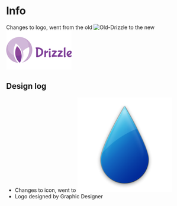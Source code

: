 # Info
Changes to logo, went from the old 
![Old-Drizzle]()
to the new
![New-Drizzle](https://raw.githubusercontent.com/ZippyMagic/Drizzle/master/images/Drizzle.png)

## Design log
- Changes to icon, went to ![Drizzle-Icon](https://raw.githubusercontent.com/ZippyMagic/Drizzle.io/master/images/Drizzle-icon.png)
- Logo designed by Graphic Designer

